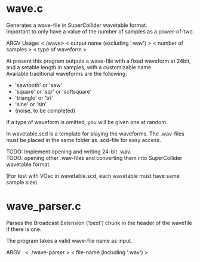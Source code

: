 # wave.c

Generates a wave-file in SuperCollider wavetable format.<br/>
Important to only have a value of the number of samples as a power-of-two.<br/>

ARGV Usage: \<./wave\> \< output name (excluding '.wav') \> \< number of samples \> \< type of waveform \>

At present this program outputs a wave-file with a fixed waveform at 24bit, <br/>
and a setable length in samples, with a customizable name. <br/>
Available traditional waveforms are the following:<br/>

* 'sawtooth' or 'saw' 
* 'square' or 'sqr' or 'softsquare'
* 'triangle' or 'tri'
* 'sine' or 'sin'
* (noise, to be completed)<br/>
  
If a type of waveform is omitted, you will be given one at random.
  
In wavetable.scd is a template for playing the waveforms.
The .wav-files must be placed in the same folder as .scd-file for 
easy access.<br/>

TODO: Implement opening and writing 24-bit .wav.<br/>
TODO: opening other .wav-files and converting them into SuperCollider wavetable format.<br/> 
 
 (For test with VOsc in wavetable.scd, each wavetable must have same sample size)

# wave_parser.c

Parses the Broadcast Extension ('bext') chunk in the header of the wavefile if there is one. 

The program takes a valid wave-file name as input. 

ARGV : \< ./wave-parser \> \< file-name (including '.wav') \>

